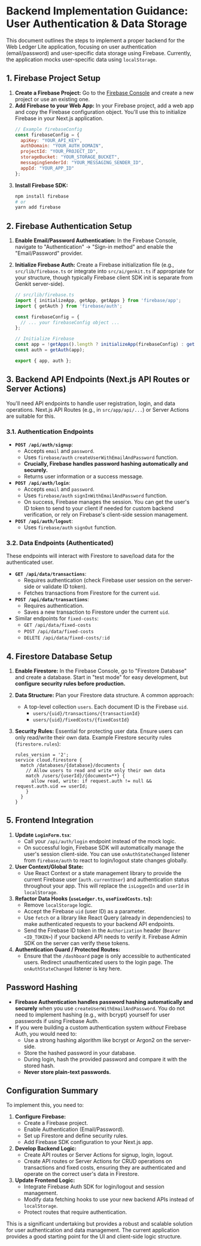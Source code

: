 # Backend Implementation Guidance: User Authentication & Data Storage

This document outlines the steps to implement a proper backend for the Web Ledger Lite application, focusing on user authentication (email/password) and user-specific data storage using Firebase. Currently, the application mocks user-specific data using `localStorage`.

## 1. Firebase Project Setup

1.  **Create a Firebase Project:** Go to the [Firebase Console](https://console.firebase.google.com/) and create a new project or use an existing one.
2.  **Add Firebase to your Web App:** In your Firebase project, add a web app and copy the Firebase configuration object. You'll use this to initialize Firebase in your Next.js application.
    ```javascript
    // Example firebaseConfig
    const firebaseConfig = {
      apiKey: "YOUR_API_KEY",
      authDomain: "YOUR_AUTH_DOMAIN",
      projectId: "YOUR_PROJECT_ID",
      storageBucket: "YOUR_STORAGE_BUCKET",
      messagingSenderId: "YOUR_MESSAGING_SENDER_ID",
      appId: "YOUR_APP_ID"
    };
    ```
3.  **Install Firebase SDK:**
    ```bash
    npm install firebase
    # or
    yarn add firebase
    ```

## 2. Firebase Authentication Setup

1.  **Enable Email/Password Authentication:** In the Firebase Console, navigate to "Authentication" -> "Sign-in method" and enable the "Email/Password" provider.
2.  **Initialize Firebase Auth:** Create a Firebase initialization file (e.g., `src/lib/firebase.ts` or integrate into `src/ai/genkit.ts` if appropriate for your structure, though typically Firebase client SDK init is separate from Genkit server-side).

    ```typescript
    // src/lib/firebase.ts
    import { initializeApp, getApp, getApps } from 'firebase/app';
    import { getAuth } from 'firebase/auth';

    const firebaseConfig = {
      // ... your firebaseConfig object ...
    };

    // Initialize Firebase
    const app = !getApps().length ? initializeApp(firebaseConfig) : getApp();
    const auth = getAuth(app);

    export { app, auth };
    ```

## 3. Backend API Endpoints (Next.js API Routes or Server Actions)

You'll need API endpoints to handle user registration, login, and data operations. Next.js API Routes (e.g., in `src/app/api/...`) or Server Actions are suitable for this.

### 3.1. Authentication Endpoints

*   **`POST /api/auth/signup`**:
    *   Accepts `email` and `password`.
    *   Uses `firebase/auth` `createUserWithEmailAndPassword` function.
    *   **Crucially, Firebase handles password hashing automatically and securely.**
    *   Returns user information or a success message.
*   **`POST /api/auth/login`**:
    *   Accepts `email` and `password`.
    *   Uses `firebase/auth` `signInWithEmailAndPassword` function.
    *   On success, Firebase manages the session. You can get the user's ID token to send to your client if needed for custom backend verification, or rely on Firebase's client-side session management.
*   **`POST /api/auth/logout`**:
    *   Uses `firebase/auth` `signOut` function.

### 3.2. Data Endpoints (Authenticated)

These endpoints will interact with Firestore to save/load data for the authenticated user.

*   **`GET /api/data/transactions`**:
    *   Requires authentication (check Firebase user session on the server-side or validate ID token).
    *   Fetches transactions from Firestore for the current `uid`.
*   **`POST /api/data/transactions`**:
    *   Requires authentication.
    *   Saves a new transaction to Firestore under the current `uid`.
*   Similar endpoints for `fixed-costs`:
    *   `GET /api/data/fixed-costs`
    *   `POST /api/data/fixed-costs`
    *   `DELETE /api/data/fixed-costs/:id`

## 4. Firestore Database Setup

1.  **Enable Firestore:** In the Firebase Console, go to "Firestore Database" and create a database. Start in "test mode" for easy development, but **configure security rules before production.**
2.  **Data Structure:** Plan your Firestore data structure. A common approach:
    *   A top-level collection `users`. Each document ID is the Firebase `uid`.
        *   `users/{uid}/transactions/{transactionId}`
        *   `users/{uid}/fixedCosts/{fixedCostId}`

3.  **Security Rules:** Essential for protecting user data. Ensure users can only read/write their own data.
    Example Firestore security rules (`firestore.rules`):
    ```
    rules_version = '2';
    service cloud.firestore {
      match /databases/{database}/documents {
        // Allow users to read and write only their own data
        match /users/{userId}/{document=**} {
          allow read, write: if request.auth != null && request.auth.uid == userId;
        }
      }
    }
    ```

## 5. Frontend Integration

1.  **Update `LoginForm.tsx`**:
    *   Call your `/api/auth/login` endpoint instead of the mock logic.
    *   On successful login, Firebase SDK will automatically manage the user's session client-side. You can use `onAuthStateChanged` listener from `firebase/auth` to react to login/logout state changes globally.
2.  **User Context/Global State:**
    *   Use React Context or a state management library to provide the current Firebase user (`auth.currentUser`) and authentication status throughout your app. This will replace the `isLoggedIn` and `userId` in `localStorage`.
3.  **Refactor Data Hooks (`useLedger.ts`, `useFixedCosts.ts`):**
    *   Remove `localStorage` logic.
    *   Accept the Firebase `uid` (user ID) as a parameter.
    *   Use `fetch` or a library like React Query (already in dependencies) to make authenticated requests to your backend API endpoints.
    *   Send the Firebase ID token in the `Authorization` header (`Bearer <ID_TOKEN>`) if your backend API needs to verify it. Firebase Admin SDK on the server can verify these tokens.
4.  **Authentication Guard / Protected Routes:**
    *   Ensure that the `/dashboard` page is only accessible to authenticated users. Redirect unauthenticated users to the login page. The `onAuthStateChanged` listener is key here.

## Password Hashing

*   **Firebase Authentication handles password hashing automatically and securely** when you use `createUserWithEmailAndPassword`. You do not need to implement hashing (e.g., with bcrypt) yourself for user passwords if using Firebase Auth.
*   If you were building a custom authentication system *without* Firebase Auth, you would need to:
    *   Use a strong hashing algorithm like bcrypt or Argon2 on the server-side.
    *   Store the hashed password in your database.
    *   During login, hash the provided password and compare it with the stored hash.
    *   **Never store plain-text passwords.**

## Configuration Summary

To implement this, you need to:

1.  **Configure Firebase:**
    *   Create a Firebase project.
    *   Enable Authentication (Email/Password).
    *   Set up Firestore and define security rules.
    *   Add Firebase SDK configuration to your Next.js app.
2.  **Develop Backend Logic:**
    *   Create API routes or Server Actions for signup, login, logout.
    *   Create API routes or Server Actions for CRUD operations on transactions and fixed costs, ensuring they are authenticated and operate on the correct user's data in Firestore.
3.  **Update Frontend Logic:**
    *   Integrate Firebase Auth SDK for login/logout and session management.
    *   Modify data fetching hooks to use your new backend APIs instead of `localStorage`.
    *   Protect routes that require authentication.

This is a significant undertaking but provides a robust and scalable solution for user authentication and data management. The current application provides a good starting point for the UI and client-side logic structure.

